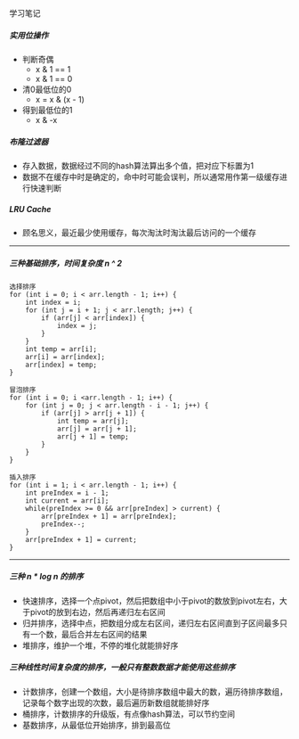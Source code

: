 学习笔记

##### 实用位操作
- 判断奇偶 
    - x & 1 == 1
    - x & 1 == 0
- 清0最低位的0
    - x = x & (x - 1)
- 得到最低位的1
    - x & -x

##### 布隆过滤器
- 存入数据，数据经过不同的hash算法算出多个值，把对应下标置为1
- 数据不在缓存中时是确定的，命中时可能会误判，所以通常用作第一级缓存进行快速判断

##### LRU Cache
- 顾名思义，最近最少使用缓存，每次淘汰时淘汰最后访问的一个缓存

---

##### 三种基础排序，时间复杂度 n ^ 2
```
选择排序
for (int i = 0; i < arr.length - 1; i++) {
    int index = i;
    for (int j = i + 1; j < arr.length; j++) {
        if (arr[j] < arr[index]) {
            index = j;
        }
    }
    int temp = arr[i];
    arr[i] = arr[index];
    arr[index] = temp;
}

冒泡排序
for (int i = 0; i <arr.length - 1; i++) {
    for (int j = 0; j < arr.length - i - 1; j++) {
        if (arr[j] > arr[j + 1]) {
            int temp = arr[j];
            arr[j] = arr[j + 1];
            arr[j + 1] = temp;
        }
    }
}

插入排序
for (int i = 1; i < arr.length - 1; i++) {
    int preIndex = i - 1;
    int current = arr[i];
    while(preIndex >= 0 && arr[preIndex] > current) {
        arr[preIndex + 1] = arr[preIndex];
        preIndex--;
    }
    arr[preIndex + 1] = current;
}
```

---

##### 三种 n * log n 的排序

- 快速排序，选择一个点pivot，然后把数组中小于pivot的数放到pivot左右，大于pivot的放到右边，然后再递归左右区间
- 归并排序，选择中点，把数组分成左右区间，递归左右区间直到子区间最多只有一个数，最后合并左右区间的结果
- 堆排序，维护一个堆，不停的堆化就能排好序

##### 三种线性时间复杂度的排序，一般只有整数数据才能使用这些排序

- 计数排序，创建一个数组，大小是待排序数组中最大的数，遍历待排序数组，记录每个数字出现的次数，最后遍历新数组就能排好序
- 桶排序，计数排序的升级版，有点像hash算法，可以节约空间
- 基数排序，从最低位开始排序，排到最高位